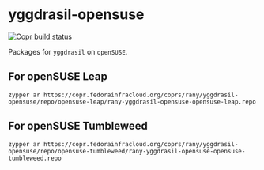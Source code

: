 # yggdrasil-opensuse

[![Copr build status](https://copr.fedorainfracloud.org/coprs/rany/yggdrasil-opensuse/package/yggdrasil/status_image/last_build.png)](https://copr.fedorainfracloud.org/coprs/rany/yggdrasil-opensuse/package/yggdrasil/)

Packages for `yggdrasil` on `openSUSE`. 

## For openSUSE Leap

```
zypper ar https://copr.fedorainfracloud.org/coprs/rany/yggdrasil-opensuse/repo/opensuse-leap/rany-yggdrasil-opensuse-opensuse-leap.repo
```

## For openSUSE Tumbleweed 

```
zypper ar https://copr.fedorainfracloud.org/coprs/rany/yggdrasil-opensuse/repo/opensuse-tumbleweed/rany-yggdrasil-opensuse-opensuse-tumbleweed.repo
```
